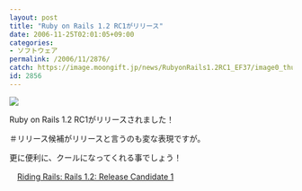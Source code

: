 ```yaml
---
layout: post
title: "Ruby on Rails 1.2 RC1がリリース"
date: 2006-11-25T02:01:05+09:00
categories:
- ソフトウェア
permalink: /2006/11/2876/
catch: https://image.moongift.jp/news/RubyonRails1.2RC1_EF37/image0_thumb3.png
id: 2856
---
```

[![](https://image.moongift.jp/news/RubyonRails1.2RC1_EF37/image0_thumb3.png)](https://image.moongift.jp/news/RubyonRails1.2RC1_EF37/image05.png)

 

Ruby on Rails 1.2 RC1がリリースされました！

 

＃リリース候補がリリースと言うのも変な表現ですが。&nbsp;

 

更に便利に、クールになってくれる事でしょう！

 

　[Riding Rails: Rails 1.2: Release Candidate 1](http://weblog.rubyonrails.org/2006/11/23/rails-1-2-release-candidate-1)


